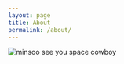 ```yaml
---
layout: page
title: About
permalink: /about/
---
```


![minsoo](https://goo.gl/dAlNA4)
see you space cowboy
